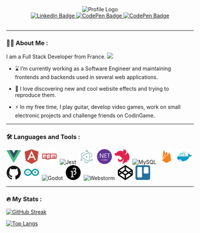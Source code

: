 <div id="header" align="center">
    <img src="https://github.com/aunterei/aunterei/blob/main/assets/logo-au.png" alt="Profile Logo" width="100"/>
    <div id="badges">
        <a href="https://www.linkedin.com/in/antoine-untereiner/">
            <img src="https://img.shields.io/badge/LinkedIn-blue?style=for-the-badge&logo=linkedin&logoColor=white" alt="LinkedIn Badge"/>
        </a>
        <a href="https://codepen.io/aunterei">
            <img src="https://img.shields.io/badge/CodePen-black?style=for-the-badge&logo=codepen&logoColor=white" alt="CodePen Badge"/>
        </a>
        <a href="mailto:antoine.unt@gmail.com">
            <img src="https://img.shields.io/badge/MAIL-red?style=for-the-badge&logo=gmail&logoColor=white" alt="CodePen Badge"/>
        </a>
    </div>
    <img src="https://komarev.com/ghpvc/?username=aunterei&style=flat-square&color=lightgrey" alt=""/>
</div>

---

### :woman_technologist: About Me :
I am a Full Stack Developer from France. <img src="https://media.giphy.com/media/WUlplcMpOCEmTGBtBW/giphy.gif" width="30">
- :hourglass: I’m currently working as a Software Engineer and maintaining frontends and backends used in several web applications.

- :art: I love discovering new and cool website effects and trying to reproduce them.

- :zap: In my free time, I play guitar, develop video games, work on small electronic projects and challenge friends on CodinGame.

---

### :hammer_and_wrench: Languages and Tools :

<div>
  <img src="https://github.com/devicons/devicon/blob/master/icons/vuejs/vuejs-original.svg" title="VueJs" alt="VueJs" width="40" height="40"/>&nbsp;
  <img src="https://github.com/devicons/devicon/blob/master/icons/angularjs/angularjs-plain.svg" title="Angular" alt="Angular" width="40" height="40"/>&nbsp;
  <img src="https://github.com/devicons/devicon/blob/master/icons/npm/npm-original-wordmark.svg" title="Npm" alt="Npm" width="40" height="40"/>&nbsp;
  <img src="https://github.com/devicons/devicon/tree/master/icons/jest" title="Jest" alt="Jest" width="40" height="40"/>&nbsp;
  <img src="https://github.com/devicons/devicon/blob/master/icons/electron/electron-original.svg" title="Electron" alt="Electron" width="40" height="40"/>&nbsp;
  <img src="https://github.com/devicons/devicon/blob/master/icons/dotnetcore/dotnetcore-original.svg" title=".NET" alt=".NET" width="40" height="40"/>&nbsp;
  <img src="https://github.com/devicons/devicon/blob/master/icons/nestjs/nestjs-plain.svg" title="NestJs" alt="NestJs" width="40" height="40"/>&nbsp;
  <img src="https://github.com/devicons/devicon/tree/master/icons/mysql" title="MySQL" alt="MySQL" width="40" height="40"/>&nbsp;
  <img src="https://github.com/devicons/devicon/blob/master/icons/firebase/firebase-plain.svg" title="Firebase" alt="Firebase" width="40" height="40"/>&nbsp;
  <img src="https://github.com/devicons/devicon/blob/master/icons/docker/docker-plain.svg" title="Docker" alt="Docker" width="40" height="40"/>&nbsp;
  <img src="https://github.com/devicons/devicon/blob/master/icons/github/github-original.svg" title="Github" alt="Github" width="40" height="40"/>&nbsp;
  <img src="https://github.com/devicons/devicon/blob/master/icons/arduino/arduino-original.svg" title="Arduino" alt="Arduino" width="40" height="40"/>&nbsp;
  <img src="https://github.com/devicons/devicon/tree/master/icons/godot" title="Godot" alt="Godot" width="40" height="40"/>&nbsp;
  <img src="https://github.com/devicons/devicon/blob/master/icons/processing/processing-plain.svg" title="Processing" alt="Processing" width="40" height="40"/>&nbsp;
  <img src="https://github.com/devicons/devicon/tree/master/icons/webstorm" title="Webstorm" alt="Webstorm" width="40" height="40"/>&nbsp;
  <img src="https://github.com/devicons/devicon/blob/master/icons/codepen/codepen-plain.svg" title="Codepen" alt="Codepen" width="40" height="40"/>&nbsp;
  <img src="https://github.com/devicons/devicon/blob/master/icons/trello/trello-plain.svg" title="Trello" alt="Trello" width="40" height="40"/>&nbsp;
</div>

---

### :fire: My Stats :

[![GitHub Streak](https://github-readme-streak-stats.herokuapp.com?user=aunterei&theme=neon-dark&date_format=M%20j%5B%2C%20Y%5D)](https://git.io/streak-stats)






[![Top Langs](https://github-readme-stats.vercel.app/api/top-langs/?username=aunterei&layout=compact&theme=vision-friendly-dark&langs_count=6)](https://github.com/anuraghazra/github-readme-stats)
